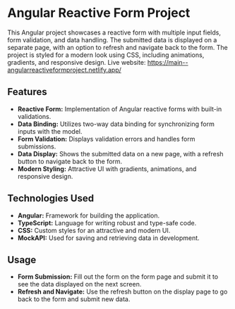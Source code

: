 # Angular Reactive Form Project
This Angular project showcases a reactive form with multiple input fields, form validation, and data handling. The submitted data is displayed on a separate page, with an option to refresh and navigate back to the form. The project is styled for a modern look using CSS, including animations, gradients, and responsive design.
Live website: https://main--angularreactiveformproject.netlify.app/

## Features
- **Reactive Form:** Implementation of Angular reactive forms with built-in validations.
- **Data Binding:** Utilizes two-way data binding for synchronizing form inputs with the model.
- **Form Validation:** Displays validation errors and handles form submissions.
- **Data Display:** Shows the submitted data on a new page, with a refresh button to navigate back to the form.
- **Modern Styling:** Attractive UI with gradients, animations, and responsive design.

## Technologies Used
- **Angular:** Framework for building the application.
- **TypeScript:** Language for writing robust and type-safe code.
- **CSS:** Custom styles for an attractive and modern UI.
- **MockAPI:** Used for saving and retrieving data in development.

## Usage
- **Form Submission:** Fill out the form on the form page and submit it to see the data displayed on the next screen.
- **Refresh and Navigate:** Use the refresh button on the display page to go back to the form and submit new data.
